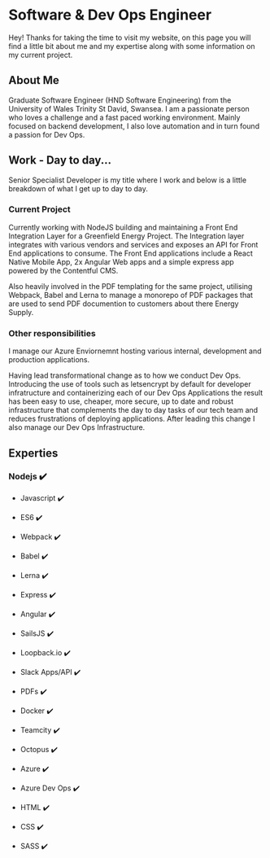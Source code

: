 # Software & Dev Ops Engineer

Hey! Thanks for taking the time to visit my website, on this page you will find a little bit about me and my expertise along with some information on my current project.

## About Me

Graduate Software Engineer (HND Software Engineering) from the University of Wales Trinity St David, Swansea. I am a passionate person who loves a challenge and a fast paced working environment. Mainly focused on backend development, I also love automation and in turn found a passion for Dev Ops.

## Work - Day to day...

Senior Specialist Developer is my title where I work and below is a little breakdown of what I get up to day to day.

### Current Project

Currently working with NodeJS building and maintaining a Front End Integration Layer for a Greenfield Energy Project. The Integration layer integrates with various vendors and services and exposes an API for Front End applications to consume. The Front End applications include a React Native Mobile App, 2x Angular Web apps and a simple express app powered by the Contentful CMS.

Also heavily involved in the PDF templating for the same project, utilising Webpack, Babel and Lerna to manage a monorepo of PDF packages that are used to send PDF documention to customers about there Energy Supply.

### Other responsibilities

I manage our Azure Enviornemnt hosting various internal, development and production applications.

Having lead transformational change as to how we conduct Dev Ops. Introducing the use of tools such as letsencrypt by default for developer infratructure and containerizing each of our Dev Ops Applications the result has been easy to use, cheaper, more secure, up to date and robust infrastructure that complements the day to day tasks of our tech team and reduces frustrations of deploying applications. After leading this change I also manage our Dev Ops Infrastructure.


## Experties

### Nodejs :heavy_check_mark:

* Javascript :heavy_check_mark:
* ES6 :heavy_check_mark:

* Webpack :heavy_check_mark:
* Babel :heavy_check_mark:
* Lerna :heavy_check_mark:

* Express :heavy_check_mark:
* Angular :heavy_check_mark:
* SailsJS :heavy_check_mark:
* Loopback.io :heavy_check_mark:

* Slack Apps/API :heavy_check_mark:

* PDFs :heavy_check_mark:

* Docker :heavy_check_mark:
* Teamcity :heavy_check_mark:
* Octopus :heavy_check_mark:
* Azure :heavy_check_mark:
* Azure Dev Ops :heavy_check_mark:

* HTML :heavy_check_mark:
* CSS :heavy_check_mark:
* SASS :heavy_check_mark:
